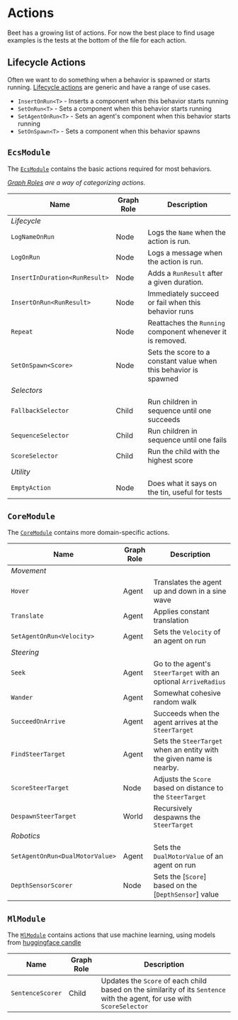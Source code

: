# Actions

Beet has a growing list of actions. For now the best place to find usage examples is the tests at the bottom of the file for each action.


## Lifecycle Actions

Often we want to do something when a behavior is spawned or starts running. [Lifecycle actions][lifecycle-actions] are generic and have a range of use cases.

- `InsertOnRun<T>` - Inserts a component when this behavior starts running
- `SetOnRun<T>` - Sets a component when this behavior starts running
- `SetAgentOnRun<T>` - Sets an agent's component when this behavior starts running
- `SetOnSpawn<T>` - Sets a component when this behavior spawns

## `EcsModule`

The [`EcsModule`][EcsModule] contains the basic actions required for most behaviors.

*[Graph Roles](./concepts.md#graph-roles) are a way of categorizing actions.*

| Name                          | Graph Role | Description                                                      |
| ----------------------------- | ---------- | ---------------------------------------------------------------- |
| *Lifecycle*                   |            |                                                                  |
| `LogNameOnRun`                | Node       | Logs the `Name` when the action is run.                          |
| `LogOnRun`                    | Node       | Logs a message when the action is run.                           |
| `InsertInDuration<RunResult>` | Node       | Adds a `RunResult` after a given duration.                       |
| `InsertOnRun<RunResult>`      | Node       | Immediately succeed or fail when this behavior runs              |
| `Repeat`                      | Node       | Reattaches the `Running` component whenever it is removed.       |
| `SetOnSpawn<Score>`           | Node       | Sets the score to a constant value when this behavior is spawned |
| *Selectors*                   |            |                                                                  |
| `FallbackSelector`            | Child      | Run children in sequence until one succeeds                      |
| `SequenceSelector`            | Child      | Run children in sequence until one fails                         |
| `ScoreSelector`               | Child      | Run the child with the highest score                             |
| *Utility*                     |            |                                                                  |
| `EmptyAction`                 | Node       | Does what it says on the tin, useful for tests                   |

## `CoreModule`

The [`CoreModule`][CoreModule] contains more domain-specific actions.

| Name                            | Graph Role | Description                                                          |
| ------------------------------- | ---------- | -------------------------------------------------------------------- |
| *Movement*                      |            |                                                                      |
| `Hover`                         | Agent      | Translates the agent up and down in a sine wave                      |
| `Translate`                     | Agent      | Applies constant translation                                         |
| `SetAgentOnRun<Velocity>`       | Agent      | Sets the `Velocity` of an agent on run                               |
| *Steering*                      |            |                                                                      |
| `Seek`                          | Agent      | Go to the agent's `SteerTarget` with an optional `ArriveRadius`      |
| `Wander`                        | Agent      | Somewhat cohesive random walk                                        |
| `SucceedOnArrive`               | Agent      | Succeeds when the agent arrives at the `SteerTarget`                 |
| `FindSteerTarget`               | Agent      | Sets the `SteerTarget` when an entity with the given name is nearby. |
| `ScoreSteerTarget`              | Node       | Adjusts the `Score` based on distance to the `SteerTarget`           |
| `DespawnSteerTarget`            | World      | Recursively despawns the `SteerTarget`                               |
| *Robotics*                      |            |                                                                      |
| `SetAgentOnRun<DualMotorValue>` | Agent      | Sets the `DualMotorValue` of an agent on run                         |
| `DepthSensorScorer`             | Node       | Sets the [`Score`] based on the [`DepthSensor`] value                |


## `MlModule`

The [`MlModule`][MlModule] contains actions that use machine learning, using models from [huggingface candle](https://github.com/huggingface/candle)

| Name             | Graph Role | Description                                                                                                              |
| ---------------- | ---------- | ------------------------------------------------------------------------------------------------------------------------ |
| `SentenceScorer` | Child      | Updates the `Score` of each child based on the similarity of its `Sentence` with the agent, for use with `ScoreSelector` |

[lifecycle-actions]:https://github.com/mrchantey/beet/blob/main/crates/beet_ecs/src/ecs_module/actions/lifecycle_actions.rs

[EcsModule]:https://github.com/mrchantey/beet/blob/main/crates/beet_ecs/src/ecs_module/ecs_module.rs
[CoreModule]:https://github.com/mrchantey/beet/blob/main/crates/beet_core/src/core_module/core_module.rs
[MlModule]:https://github.com/mrchantey/beet/blob/main/crates/beet_ml/src/ml_module/ml_module.rs

